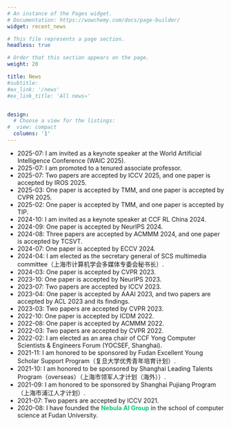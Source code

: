 ```yaml
---
# An instance of the Pages widget.
# Documentation: https://wowchemy.com/docs/page-builder/
widget: recent_news

# This file represents a page section.
headless: true

# Order that this section appears on the page.
weight: 20

title: News
#subtitle:
#ex_link: '/news'  
#ex_link_title: 'All news»'  


design:
  # Choose a view for the listings:
#  view: compact
  columns: '1'
---
```

- 2025-07: I am invited as a keynote speaker at the World Artificial Intelligence Conference (WAIC 2025).
- 2025-07: I am promoted to a tenured associate professor.
- 2025-07: Two papers are accepted by ICCV 2025, and one paper is accepted by IROS 2025.
- 2025-03: One paper is accepted by TMM, and one paper is accepted by CVPR 2025.
- 2025-02: One paper is accepted by TMM, and one paper is accepted by TIP.
- 2024-10: I am invited as a keynote speaker at CCF RL China 2024.
- 2024-09: One paper is accepted by NeurIPS 2024.
- 2024-08: Three papers are accepted by ACMMM 2024, and one paper is accepted by TCSVT.
- 2024-07: One paper is accepted by ECCV 2024.
- 2024-04: I am elected as the secretary general of SCS multimedia committee（上海市计算机学会多媒体专委会秘书长）.
- 2024-03: One paper is accepted by CVPR 2023.
- 2023-10: One paper is accepted by NeurIPS 2023.
- 2023-07: Two papers are accepted by ICCV 2023.
- 2023-04: One paper is accepted by AAAI 2023, and two papers are accepted by ACL 2023 and its findings.
- 2023-03: Two papers are accepted by CVPR 2023.
- 2022-10: One paper is accepted by ICDM 2022.
- 2022-08: One paper is accepted by ACMMM 2022.
- 2022-03: Two papers are accepted by CVPR 2022.
- 2022-02: I am elected as an area chair of CCF Yong Computer Scientists & Engineers Forum (YOCSEF, Shanghai).
- 2021-11: I am honored to be sponsored by Fudan Excellent Young Scholar Support Program（复旦大学优秀青年培育计划）.
- 2021-10: I am honored to be sponsored by Shanghai Leading Talents Program（overseas）（上海市领军人才计划（海外））.
- 2021-09: I am honored to be sponsored by Shanghai Pujiang Program（上海市浦江人才计划）.
- 2021-07: Two papers are accepted by ICCV 2021.
- 2020-08: I have founded the <span style="color: #0cc977; font-weight: bold;">Nebula AI Group</span> in the school of computer science at Fudan University. 
